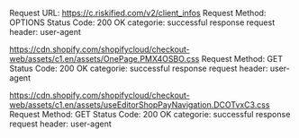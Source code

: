 Request URL:
https://c.riskified.com/v2/client_infos
Request Method:
OPTIONS
Status Code:
200 OK
categorie: successful response
request header: user-agent

https://cdn.shopify.com/shopifycloud/checkout-web/assets/c1.en/assets/OnePage.PMX4OSBO.css
Request Method:
GET
Status Code:
200 OK
categorie: successful response
request header: user-agent

https://cdn.shopify.com/shopifycloud/checkout-web/assets/c1.en/assets/useEditorShopPayNavigation.DCOTvxC3.css
Request Method:
GET
Status Code:
200 OK 
categorie: successful response
request header: user-agent

